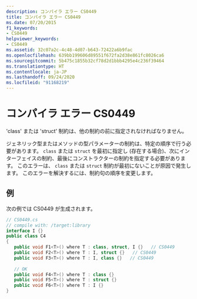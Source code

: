 ```yaml
---
description: コンパイラ エラー CS0449
title: コンパイラ エラー CS0449
ms.date: 07/20/2015
f1_keywords:
- CS0449
helpviewer_keywords:
- CS0449
ms.assetid: 32c07a2c-4c48-4d07-b643-72422a6b9fac
ms.openlocfilehash: 639bb199606d89551f672fa2d38e861fc8026ca6
ms.sourcegitcommit: 5b475c1855b32cf78d2d1bbb4295e4c236f39464
ms.translationtype: HT
ms.contentlocale: ja-JP
ms.lasthandoff: 09/24/2020
ms.locfileid: "91168219"
---
```

# <a name="compiler-error-cs0449"></a>コンパイラ エラー CS0449

'class' または 'struct' 制約は、他の制約の前に指定されなければなりません。  
  
 ジェネリック型またはメソッドの型パラメーターの制約は、特定の順序で行う必要があります。 `class` または `struct` を最初に指定し (存在する場合)、次にインターフェイスの制約、最後にコンストラクターの制約を指定する必要があります。 このエラーは、 `class` または `struct` 制約が最初にないことが原因で発生します。 このエラーを解決するには、制約句の順序を変更します。  
  
## <a name="example"></a>例  

 次の例では CS0449 が生成されます。  
  
```csharp  
// CS0449.cs  
// compile with: /target:library  
interface I {}  
public class C4
{  
   public void F1<T>() where T : class, struct, I {}   // CS0449  
   public void F2<T>() where T : I, struct {}   // CS0449  
   public void F3<T>() where T : I, class {}   // CS0449  
  
   // OK  
   public void F4<T>() where T : class {}  
   public void F5<T>() where T : struct {}  
   public void F6<T>() where T : I {}  
}  
```
